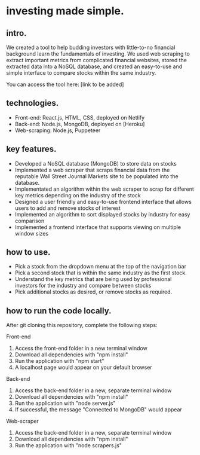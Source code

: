 # investing made simple.

## intro.
We created a tool to help budding investors with little-to-no financial background learn the fundamentals of investing. We used web scraping to extract important metrics from complicated financial websites, stored the extracted data into a NoSQL database, and created an easy-to-use and simple interface to compare stocks within the same industry. 

You can access the tool here: [link to be added] 

## technologies.
- Front-end: React.js, HTML, CSS, deployed on Netlify 
- Back-end: Node.js, MongoDB, deployed on [Heroku] 
- Web-scraping: Node.js, Puppeteer 

## key features.
- Developed a NoSQL database (MongoDB) to store data on stocks
- Implemented a web scraper that scraps financial data from the reputable Wall Street Journal Markets site to be populated into the database. 
- Implementated an algorithm within the web scraper to scrap for different key metrics depending on the industry of the stock
- Designed a user friendly and easy-to-use frontend interface that allows users to add and remove stocks of interest 
- Implemented an algorithm to sort displayed stocks by industry for easy comparison 
- Implemented a frontend interface that supports viewing on multiple window sizes

## how to use.
- Pick a stock from the dropdown menu at the top of the navigation bar
- Pick a second stock that is within the same industry as the first stock. 
- Understand the key metrics that are being used by professional investors for the industry and compare between stocks 
- Pick additional stocks as desired, or remove stocks as required. 

## how to run the code locally.

After git cloning this repository, complete the following steps:

Front-end 
1. Access the front-end folder in a new terminal window 
2. Download all dependencies with "npm install"
3. Run the application with "npm start"
4. A localhost page would appear on your default browser

Back-end 
1. Access the back-end folder in a new, separate terminal window 
2. Download all dependencies with "npm install"
3. Run the application with "node server.js"
4. If successful, the message "Connected to MongoDB" would appear

Web-scraper 
1. Access the back-end folder in a new, separate terminal window 
2. Download all dependencies with "npm install"
3. Run the application with "node scrapers.js"






